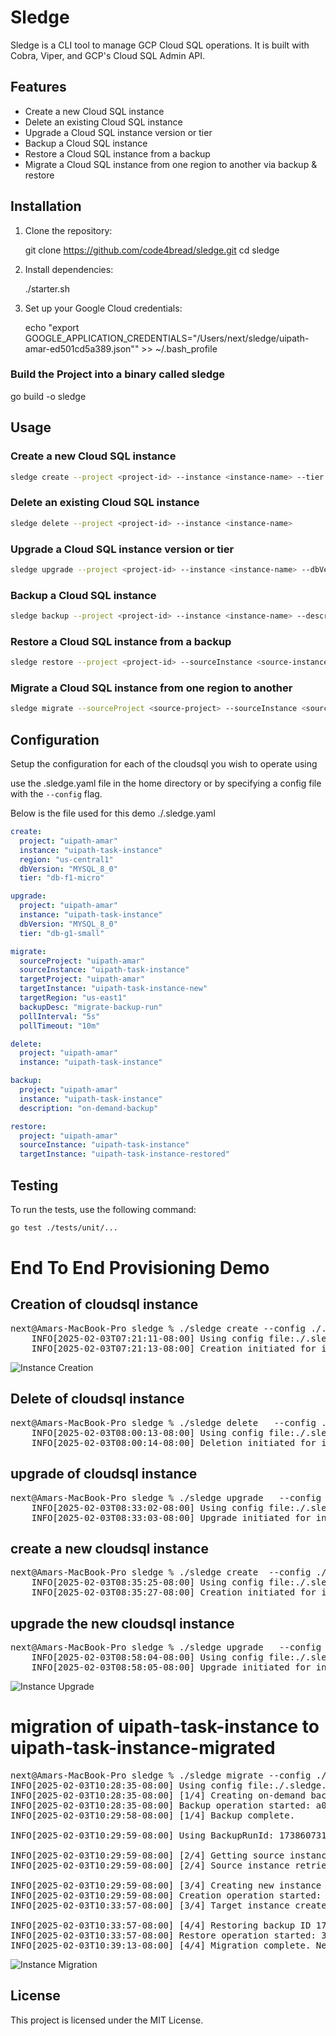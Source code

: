# Sledge

Sledge is a CLI tool to manage GCP Cloud SQL operations. It is built with Cobra, Viper, and GCP's Cloud SQL Admin API.

## Features

- Create a new Cloud SQL instance
- Delete an existing Cloud SQL instance
- Upgrade a Cloud SQL instance version or tier
- Backup a Cloud SQL instance
- Restore a Cloud SQL instance from a backup
- Migrate a Cloud SQL instance from one region to another via backup & restore

## Installation

1. Clone the repository:
   
    git clone https://github.com/code4bread/sledge.git
    cd sledge
   

2.  Install dependencies:
  
    ./starter.sh
    

3. Set up your Google Cloud credentials:
  
    echo "export GOOGLE_APPLICATION_CREDENTIALS=\"/Users/next/sledge/uipath-amar-ed501cd5a389.json\"" >> ~/.bash_profile
    
### Build the Project into a binary called sledge

 go build -o sledge  

## Usage

### Create a new Cloud SQL instance

```sh
sledge create --project <project-id> --instance <instance-name> --tier <tier> --region <region> --dbVersion <db-version>
```

### Delete an existing Cloud SQL instance

```sh
sledge delete --project <project-id> --instance <instance-name>
```

### Upgrade a Cloud SQL instance version or tier

```sh
sledge upgrade --project <project-id> --instance <instance-name> --dbVersion <db-version> --tier <tier>
```

### Backup a Cloud SQL instance

```sh
sledge backup --project <project-id> --instance <instance-name> --description <description>
```

### Restore a Cloud SQL instance from a backup

```sh
sledge restore --project <project-id> --sourceInstance <source-instance> --targetInstance <target-instance> --backupRunId <backup-run-id>
```

### Migrate a Cloud SQL instance from one region to another

```sh
sledge migrate --sourceProject <source-project> --sourceInstance <source-instance> --targetProject <target-project> --targetInstance <target-instance> --targetRegion <target-region> --backupDesc <backup-description> --pollInterval <poll-interval> --pollTimeout <poll-timeout>
```

## Configuration

Setup the configuration for each of the cloudsql you wish to operate using 

use the .sledge.yaml file in the home directory or by specifying a config file with the `--config` flag.

Below is the file used for this demo ./.sledge.yaml

```yaml
create:
  project: "uipath-amar"
  instance: "uipath-task-instance"
  region: "us-central1"
  dbVersion: "MYSQL_8_0"
  tier: "db-f1-micro"

upgrade:
  project: "uipath-amar"
  instance: "uipath-task-instance"
  dbVersion: "MYSQL_8_0"
  tier: "db-g1-small"

migrate:
  sourceProject: "uipath-amar"
  sourceInstance: "uipath-task-instance"
  targetProject: "uipath-amar"
  targetInstance: "uipath-task-instance-new"
  targetRegion: "us-east1"
  backupDesc: "migrate-backup-run"
  pollInterval: "5s"
  pollTimeout: "10m"

delete:
  project: "uipath-amar"
  instance: "uipath-task-instance"

backup:
  project: "uipath-amar"
  instance: "uipath-task-instance"
  description: "on-demand-backup"

restore:
  project: "uipath-amar"
  sourceInstance: "uipath-task-instance"
  targetInstance: "uipath-task-instance-restored"
```

## Testing

To run the tests, use the following command:

```sh
go test ./tests/unit/...
```

# End To End Provisioning  Demo 
## Creation of cloudsql instance 
<pre>
next@Amars-MacBook-Pro sledge % ./sledge create --config ./.sledge.yaml
    INFO[2025-02-03T07:21:11-08:00] Using config file:./.sledge.yaml             
    INFO[2025-02-03T07:21:13-08:00] Creation initiated for instance uipath-task-instance. Operation: 06990821-1536-4ca8-9a64-dda400000032
</pre>
![Instance Creation](images/uipath-task-instance.png)

## Delete of cloudsql instance
<pre>
next@Amars-MacBook-Pro sledge % ./sledge delete   --config ./.sledge.yaml  --instance uipath-task-instance-new
    INFO[2025-02-03T08:00:13-08:00] Using config file:./.sledge.yaml             
    INFO[2025-02-03T08:00:14-08:00] Deletion initiated for instance uipath-task-instance-new. Operation: 4bb43527-6db2-4d7b-988c-216e00000032 
</pre>

## upgrade of cloudsql instance
<pre>
next@Amars-MacBook-Pro sledge % ./sledge upgrade   --config ./.sledge.yaml                              
    INFO[2025-02-03T08:33:02-08:00] Using config file:./.sledge.yaml             
    INFO[2025-02-03T08:33:03-08:00] Upgrade initiated for instance uipath-task-instance. Operation: 8e48bcfe-a962-444d-b29e-a6cd00000032 
</pre>
## create a new cloudsql instance 
<pre>
next@Amars-MacBook-Pro sledge % ./sledge create  --config ./.sledge.yaml  --instance uipath-task-instance-new --region us-east1   
    INFO[2025-02-03T08:35:25-08:00] Using config file:./.sledge.yaml             
    INFO[2025-02-03T08:35:27-08:00] Creation initiated for instance uipath-task-instance-new. Operation: e0db21b2-bf93-43d9-80bc-661d00000026 
</pre>
## upgrade the new cloudsql instance 
<pre>
next@Amars-MacBook-Pro sledge % ./sledge upgrade   --config ./.sledge.yaml  --instance uipath-task-instance-new                
    INFO[2025-02-03T08:58:04-08:00] Using config file:./.sledge.yaml             
    INFO[2025-02-03T08:58:05-08:00] Upgrade initiated for instance uipath-task-instance-new. Operation: 6453c2a6-6aa7-457e-bce3-b4c500000026 
</pre>

![Instance Upgrade](images/uipath-task-instance-new.png)


# migration of uipath-task-instance to uipath-task-instance-migrated
<pre>
next@Amars-MacBook-Pro sledge % ./sledge migrate --config ./.sledge.yaml
INFO[2025-02-03T10:28:35-08:00] Using config file:./.sledge.yaml             
INFO[2025-02-03T10:28:35-08:00] [1/4] Creating on-demand backup for source instance uipath-task-instance... 
INFO[2025-02-03T10:28:35-08:00] Backup operation started: a00e63c0-7494-4814-9584-767c00000032 
INFO[2025-02-03T10:29:58-08:00] [1/4] Backup complete.
                      
INFO[2025-02-03T10:29:59-08:00] Using BackupRunId: 1738607315889
            
INFO[2025-02-03T10:29:59-08:00] [2/4] Getting source instance info...        
INFO[2025-02-03T10:29:59-08:00] [2/4] Source instance retrieved. DB Version: MYSQL_8_0
 
INFO[2025-02-03T10:29:59-08:00] [3/4] Creating new instance uipath-task-instance-migrated in region us-central1... 
INFO[2025-02-03T10:29:59-08:00] Creation operation started: 08ade031-d891-4d6e-b0f5-c68100000032 
INFO[2025-02-03T10:33:57-08:00] [3/4] Target instance created successfully.
 
INFO[2025-02-03T10:33:57-08:00] [4/4] Restoring backup ID 1738607315889 from uipath-task-instance into uipath-task-instance-migrated... 
INFO[2025-02-03T10:33:57-08:00] Restore operation started: 3381633a-3a8e-47db-9c21-5c0d00000032 
INFO[2025-02-03T10:39:13-08:00] [4/4] Migration complete. New instance: uipath-task-instance-migrated in region: us-central1 
</pre>

![Instance Migration](images/uipath-task-instance-migration.png)


## License

This project is licensed under the MIT License.
